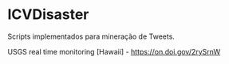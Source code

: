 # ICVDisaster
Scripts implementados para mineração de Tweets.

  

USGS real time monitoring [Hawaii] - https://on.doi.gov/2rySrnW
